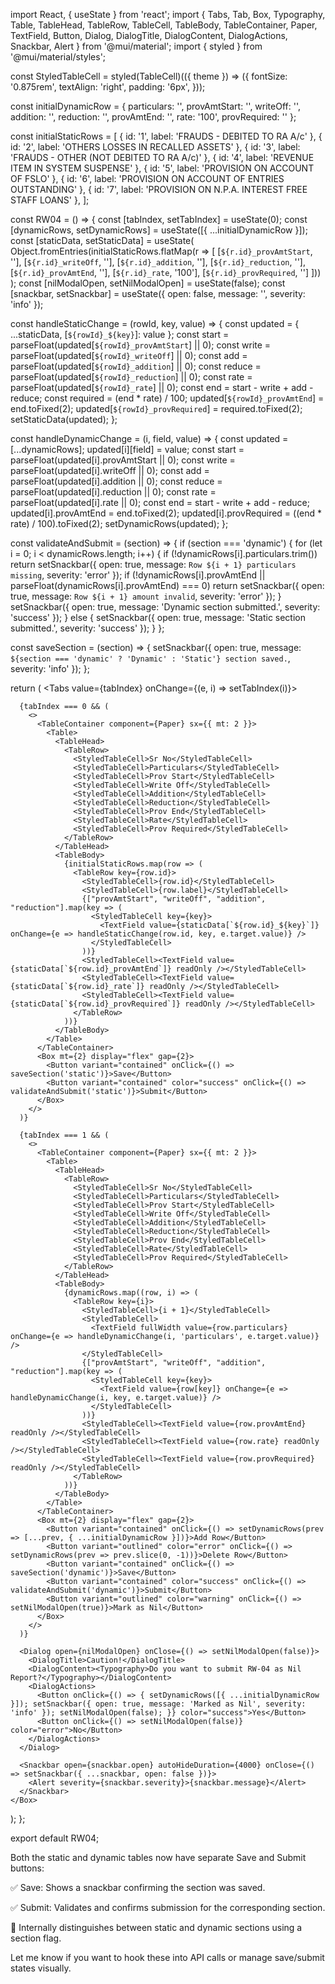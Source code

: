 import React, { useState } from 'react';
import {
  Tabs, Tab, Box, Typography, Table, TableHead, TableRow, TableCell, TableBody,
  TableContainer, Paper, TextField, Button, Dialog, DialogTitle, DialogContent, DialogActions, Snackbar, Alert
} from '@mui/material';
import { styled } from '@mui/material/styles';

const StyledTableCell = styled(TableCell)(({ theme }) => ({
  fontSize: '0.875rem',
  textAlign: 'right',
  padding: '6px',
}));

const initialDynamicRow = {
  particulars: '', provAmtStart: '', writeOff: '', addition: '', reduction: '', provAmtEnd: '', rate: '100', provRequired: ''
};

const initialStaticRows = [
  { id: '1', label: 'FRAUDS - DEBITED TO RA A/c' },
  { id: '2', label: 'OTHERS LOSSES IN RECALLED ASSETS' },
  { id: '3', label: 'FRAUDS - OTHER (NOT DEBITED TO RA A/c)' },
  { id: '4', label: 'REVENUE ITEM IN SYSTEM SUSPENSE' },
  { id: '5', label: 'PROVISION ON ACCOUNT OF FSLO' },
  { id: '6', label: 'PROVISION ON ACCOUNT OF ENTRIES OUTSTANDING' },
  { id: '7', label: 'PROVISION ON N.P.A. INTEREST FREE STAFF LOANS' },
];

const RW04 = () => {
  const [tabIndex, setTabIndex] = useState(0);
  const [dynamicRows, setDynamicRows] = useState([{ ...initialDynamicRow }]);
  const [staticData, setStaticData] = useState(
    Object.fromEntries(initialStaticRows.flatMap(r => [
      [`${r.id}_provAmtStart`, ''],
      [`${r.id}_writeOff`, ''],
      [`${r.id}_addition`, ''],
      [`${r.id}_reduction`, ''],
      [`${r.id}_provAmtEnd`, ''],
      [`${r.id}_rate`, '100'],
      [`${r.id}_provRequired`, '']
    ]))
  );
  const [nilModalOpen, setNilModalOpen] = useState(false);
  const [snackbar, setSnackbar] = useState({ open: false, message: '', severity: 'info' });

  const handleStaticChange = (rowId, key, value) => {
    const updated = { ...staticData, [`${rowId}_${key}`]: value };
    const start = parseFloat(updated[`${rowId}_provAmtStart`] || 0);
    const write = parseFloat(updated[`${rowId}_writeOff`] || 0);
    const add = parseFloat(updated[`${rowId}_addition`] || 0);
    const reduce = parseFloat(updated[`${rowId}_reduction`] || 0);
    const rate = parseFloat(updated[`${rowId}_rate`] || 0);
    const end = start - write + add - reduce;
    const required = (end * rate) / 100;
    updated[`${rowId}_provAmtEnd`] = end.toFixed(2);
    updated[`${rowId}_provRequired`] = required.toFixed(2);
    setStaticData(updated);
  };

  const handleDynamicChange = (i, field, value) => {
    const updated = [...dynamicRows];
    updated[i][field] = value;
    const start = parseFloat(updated[i].provAmtStart || 0);
    const write = parseFloat(updated[i].writeOff || 0);
    const add = parseFloat(updated[i].addition || 0);
    const reduce = parseFloat(updated[i].reduction || 0);
    const rate = parseFloat(updated[i].rate || 0);
    const end = start - write + add - reduce;
    updated[i].provAmtEnd = end.toFixed(2);
    updated[i].provRequired = ((end * rate) / 100).toFixed(2);
    setDynamicRows(updated);
  };

  const validateAndSubmit = (section) => {
    if (section === 'dynamic') {
      for (let i = 0; i < dynamicRows.length; i++) {
        if (!dynamicRows[i].particulars.trim()) return setSnackbar({ open: true, message: `Row ${i + 1} particulars missing`, severity: 'error' });
        if (!dynamicRows[i].provAmtEnd || parseFloat(dynamicRows[i].provAmtEnd) === 0) return setSnackbar({ open: true, message: `Row ${i + 1} amount invalid`, severity: 'error' });
      }
      setSnackbar({ open: true, message: 'Dynamic section submitted.', severity: 'success' });
    } else {
      setSnackbar({ open: true, message: 'Static section submitted.', severity: 'success' });
    }
  };

  const saveSection = (section) => {
    setSnackbar({ open: true, message: `${section === 'dynamic' ? 'Dynamic' : 'Static'} section saved.`, severity: 'info' });
  };

  return (
    <Box>
      <Tabs value={tabIndex} onChange={(e, i) => setTabIndex(i)}>
        <Tab label="Static Section" />
        <Tab label="Dynamic Section" />
      </Tabs>

      {tabIndex === 0 && (
        <>
          <TableContainer component={Paper} sx={{ mt: 2 }}>
            <Table>
              <TableHead>
                <TableRow>
                  <StyledTableCell>Sr No</StyledTableCell>
                  <StyledTableCell>Particulars</StyledTableCell>
                  <StyledTableCell>Prov Start</StyledTableCell>
                  <StyledTableCell>Write Off</StyledTableCell>
                  <StyledTableCell>Addition</StyledTableCell>
                  <StyledTableCell>Reduction</StyledTableCell>
                  <StyledTableCell>Prov End</StyledTableCell>
                  <StyledTableCell>Rate</StyledTableCell>
                  <StyledTableCell>Prov Required</StyledTableCell>
                </TableRow>
              </TableHead>
              <TableBody>
                {initialStaticRows.map(row => (
                  <TableRow key={row.id}>
                    <StyledTableCell>{row.id}</StyledTableCell>
                    <StyledTableCell>{row.label}</StyledTableCell>
                    {["provAmtStart", "writeOff", "addition", "reduction"].map(key => (
                      <StyledTableCell key={key}>
                        <TextField value={staticData[`${row.id}_${key}`]} onChange={e => handleStaticChange(row.id, key, e.target.value)} />
                      </StyledTableCell>
                    ))}
                    <StyledTableCell><TextField value={staticData[`${row.id}_provAmtEnd`]} readOnly /></StyledTableCell>
                    <StyledTableCell><TextField value={staticData[`${row.id}_rate`]} readOnly /></StyledTableCell>
                    <StyledTableCell><TextField value={staticData[`${row.id}_provRequired`]} readOnly /></StyledTableCell>
                  </TableRow>
                ))}
              </TableBody>
            </Table>
          </TableContainer>
          <Box mt={2} display="flex" gap={2}>
            <Button variant="contained" onClick={() => saveSection('static')}>Save</Button>
            <Button variant="contained" color="success" onClick={() => validateAndSubmit('static')}>Submit</Button>
          </Box>
        </>
      )}

      {tabIndex === 1 && (
        <>
          <TableContainer component={Paper} sx={{ mt: 2 }}>
            <Table>
              <TableHead>
                <TableRow>
                  <StyledTableCell>Sr No</StyledTableCell>
                  <StyledTableCell>Particulars</StyledTableCell>
                  <StyledTableCell>Prov Start</StyledTableCell>
                  <StyledTableCell>Write Off</StyledTableCell>
                  <StyledTableCell>Addition</StyledTableCell>
                  <StyledTableCell>Reduction</StyledTableCell>
                  <StyledTableCell>Prov End</StyledTableCell>
                  <StyledTableCell>Rate</StyledTableCell>
                  <StyledTableCell>Prov Required</StyledTableCell>
                </TableRow>
              </TableHead>
              <TableBody>
                {dynamicRows.map((row, i) => (
                  <TableRow key={i}>
                    <StyledTableCell>{i + 1}</StyledTableCell>
                    <StyledTableCell>
                      <TextField fullWidth value={row.particulars} onChange={e => handleDynamicChange(i, 'particulars', e.target.value)} />
                    </StyledTableCell>
                    {["provAmtStart", "writeOff", "addition", "reduction"].map(key => (
                      <StyledTableCell key={key}>
                        <TextField value={row[key]} onChange={e => handleDynamicChange(i, key, e.target.value)} />
                      </StyledTableCell>
                    ))}
                    <StyledTableCell><TextField value={row.provAmtEnd} readOnly /></StyledTableCell>
                    <StyledTableCell><TextField value={row.rate} readOnly /></StyledTableCell>
                    <StyledTableCell><TextField value={row.provRequired} readOnly /></StyledTableCell>
                  </TableRow>
                ))}
              </TableBody>
            </Table>
          </TableContainer>
          <Box mt={2} display="flex" gap={2}>
            <Button variant="contained" onClick={() => setDynamicRows(prev => [...prev, { ...initialDynamicRow }])}>Add Row</Button>
            <Button variant="outlined" color="error" onClick={() => setDynamicRows(prev => prev.slice(0, -1))}>Delete Row</Button>
            <Button variant="contained" onClick={() => saveSection('dynamic')}>Save</Button>
            <Button variant="contained" color="success" onClick={() => validateAndSubmit('dynamic')}>Submit</Button>
            <Button variant="outlined" color="warning" onClick={() => setNilModalOpen(true)}>Mark as Nil</Button>
          </Box>
        </>
      )}

      <Dialog open={nilModalOpen} onClose={() => setNilModalOpen(false)}>
        <DialogTitle>Caution!</DialogTitle>
        <DialogContent><Typography>Do you want to submit RW-04 as Nil Report?</Typography></DialogContent>
        <DialogActions>
          <Button onClick={() => { setDynamicRows([{ ...initialDynamicRow }]); setSnackbar({ open: true, message: 'Marked as Nil', severity: 'info' }); setNilModalOpen(false); }} color="success">Yes</Button>
          <Button onClick={() => setNilModalOpen(false)} color="error">No</Button>
        </DialogActions>
      </Dialog>

      <Snackbar open={snackbar.open} autoHideDuration={4000} onClose={() => setSnackbar({ ...snackbar, open: false })}>
        <Alert severity={snackbar.severity}>{snackbar.message}</Alert>
      </Snackbar>
    </Box>
  );
};

export default RW04;


Both the static and dynamic tables now have separate Save and Submit buttons:

✅ Save: Shows a snackbar confirming the section was saved.

✅ Submit: Validates and confirms submission for the corresponding section.

🧠 Internally distinguishes between static and dynamic sections using a section flag.


Let me know if you want to hook these into API calls or manage save/submit states visually.

